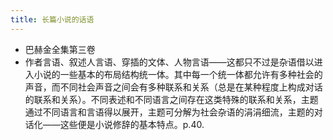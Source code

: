 ```yaml
---
title: 长篇小说的话语
---
```


- 巴赫金全集第三卷
- 作者言语、叙述人言语、穿插的文体、人物言语——这都只不过是杂语借以进入小说的一些基本的布局结构统一体。其中每一个统一体都允许有多种社会的声音，而不同社会声音之间会有多种联系和关系（总是在某种程度上构成对话的联系和关系）。不同表述和不同语言之间存在这类特殊的联系和关系，主题通过不同语言和言语得以展开，主题可分解为社会杂语的涓涓细流，主题的对话化——这些便是小说修辞的基本特点。p.40.